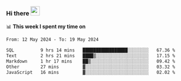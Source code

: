 ### Hi there <a href="https://www.gautamkrishnar.com/"><img src="https://media.giphy.com/media/hvRJCLFzcasrR4ia7z/giphy.gif" width="25px"></a>

📊 **This week I spent my time on**

<!--START_SECTION:waka-->

```txt
From: 12 May 2024 - To: 19 May 2024

SQL          9 hrs 14 mins   █████████████████░░░░░░░░   67.36 %
Text         2 hrs 21 mins   ████▒░░░░░░░░░░░░░░░░░░░░   17.15 %
Markdown     1 hr 17 mins    ██▒░░░░░░░░░░░░░░░░░░░░░░   09.42 %
Other        27 mins         ▓░░░░░░░░░░░░░░░░░░░░░░░░   03.32 %
JavaScript   16 mins         ▓░░░░░░░░░░░░░░░░░░░░░░░░   02.02 %
```

<!--END_SECTION:waka-->

